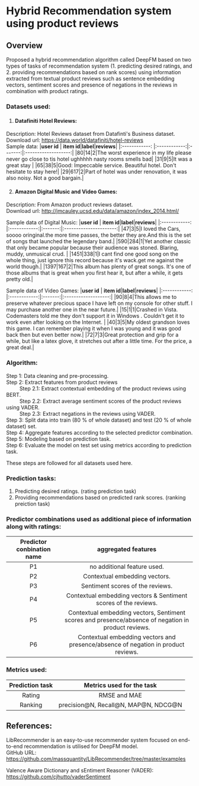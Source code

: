 # Hybrid Recommendation system using product reviews

## Overview
Proposed a hybrid recommendation algorithm  called DeepFM based on two types of tasks of recommendation system (1. predicting desired ratings, and 2. providing recommendations based on rank scores) using information extracted from textual product reviews such as sentence embedding vectors, sentiment scores and presence of negations in the reviews in combination with product ratings.

### Datasets used: 

1. #### Datafiniti Hotel Reviews: <br />
Description: Hotel Reviews dataset from Datafinti's Business dataset. <br />
Download url: https://data.world/datafiniti/hotel-reviews <br/>
Sample data: 
|**user id** | **item id**|**label**|**reviews**|
|:------------: |:------------:|:-------:|:-------------------:|
|80|14|2|The worst experience in my life please never go close to tis hotel ughhhhh nasty rooms smells bad|
|31|9|5|It was a great stay |
|65|38|5|Good: Impeccable service. Beautiful hotel. Don't hesitate to stay here!|
|29|617|2|Part of hotel was under renovation, it was also noisy. Not a good bargain.|

2. #### Amazon Digital Music and Video Games: <br />
Description: From Amazon product reviews dataset. <br />
Download url: http://jmcauley.ucsd.edu/data/amazon/index_2014.html/ <br/>

Sample data of Digital Music: 
|**user id** | **item id**|**label**|**reviews**|
|:------------: |:------------:|:-------:|:----------------------:|
|47|3|5|I loved the Cars, soooo oringinal.the more time passes, the better they are.And this is the set of songs that launched the legendary band.|
|590|284|1|Yet another classic that only became popular because their audience was stoned. Blaring, muddy, unmusical crud. |
|1451|338|1|I cant find one good song on the whole thing, just ignore this record because it's wack.get me against the world though.|
|1397|167|2|This album has plenty of great songs.  It's one of those albums that is great when you first hear it, but after a while, it gets pretty old.|

Sample data of Video Games: 
|**user id** | **item id**|**label**|**reviews**|
|:------------: |:------------:|:-------:|:-------------------:|
|90|8|4|This allows me to preserve whatever precious space I have left on my console for other stuff. I may purchase another one in the near future.|
|15|1|1|Crashed in Vista.  Codemasters told me they don't support it in Windows .  Couldn't get it to work even after looking on the Internet. |
|40|3|5|My oldest grandson loves this game. I can remember playing it when I was young and it was good back then but even better now.|
|72|7|3|Great protection and grip for a while, but like a latex glove, it stretches out after a little time.  For the price, a great deal.|


### Algorithm: 

Step 1: Data cleaning and pre-processing. <br/>
Step 2: Extract features from product reviews <br/>
&emsp; &emsp; Step 2.1: Extract contextual embedding of the product reviews using BERT. <br/>
&emsp; &emsp; Step 2.2: Extract average sentiment scores of the product reviews using VADER. <br/>
&emsp; &emsp; Step 2.3: Extract negations in the reviews using VADER. <br/>
Step 3: Split data into train (80 % of whole dataset) and test (20 % of whole dataset) set. <br/>
Step 4: Aggregate features according to the selected predictor combination. <br/>
Step 5: Modeling based on prediction task. <br/>
Step 6: Evaluate the model on test set using metrics according to prediction task. 

These steps are followed for all datasets used here.


### Prediction tasks: <br/>
1. Predicting desired ratings. (rating prediction task) <br/>
2. Providing recommendations based on predicted rank scores. (ranking preiction task) <br/>

### Predictor combinations used as additional piece of information along with ratings: 
|**Predictor conbination name** | **aggregated features**|
|:------------: |:----------------------:|
|P1|no additional feature used.|
|P2|Contextual embedding vectors.|
|P3|Sentiment scores of the reviews.|
|P4|Contextual embedding vectors & Sentiment scores of the reviews.|
|P5|Contextual embedding vectors, Sentiment scores and presence/absence of negation in product reviews.|
|P6|Contextual embedding vectors and presence/absence of negation in product reviews.|


### Metrics used:
|**Prediction task** | **Metrics used for the task**|
|:------------: |:----------------------:|
|Rating|RMSE and MAE
|Ranking|precision@N, Recall@N, MAP@N, NDCG@N|






## References:
LibRecommender is an easy-to-use recommender system focused on end-to-end recommendation is utilised for DeepFM model. <br />
GitHub URL: https://github.com/massquantity/LibRecommender/tree/master/examples

Valence Aware Dictionary and sEntiment Reasoner (VADER):
https://github.com/cjhutto/vaderSentiment
